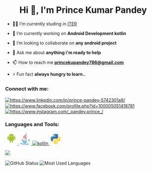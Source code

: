 <h1 align="center">Hi 👋, I'm Prince Kumar Pandey</h1>


- 👨‍🎓 I’m currently studing in [ITER](https://www.soa.ac.in/iter) <br>

- 🔭 I’m currently working on **Android Development kotlin**

- 👯 I’m looking to collaborate on **any android project**

- 💬 Ask me about **anything i'm ready to help**

- 📫 How to reach me **princekupandey786@gmail.com**

- ⚡ Fun fact **always hungry to learn..**

<h3 align="left">Connect with me:</h3>
<p align="left">
<a href="https://www.linkedin.com/in/prince-kumar-pandey-5742301a9/" target="blank"><img align="center" src="https://cdn.jsdelivr.net/npm/simple-icons@3.0.1/icons/linkedin.svg" alt="https://www.linkedin.com/in/prince-pandey-5742301a9/" height="30" width="40" /></a>
<a href="https://fb.com/https://www.facebook.com/profile.php?id=100005051418781" target="blank"><img align="center" src="https://cdn.jsdelivr.net/npm/simple-icons@3.0.1/icons/facebook.svg" alt="https://www.facebook.com/profile.php?id=100005051418781" height="30" width="40" /></a>
<a href="https://instagram.com/https://www.instagram.com/_pandey.prince_/" target="blank"><img align="center" src="https://cdn.jsdelivr.net/npm/simple-icons@3.0.1/icons/instagram.svg" alt="https://www.instagram.com/_pandey.prince_/" height="30" width="40" /></a>
</p>

<h3 align="left">Languages and Tools:</h3>
<p align="left"> <a href="https://developer.android.com" target="_blank"> <img src="https://raw.githubusercontent.com/devicons/devicon/master/icons/android/android-original-wordmark.svg" alt="android" width="40" height="40"/> </a> <a href="https://www.java.com" target="_blank"> <img src="https://raw.githubusercontent.com/devicons/devicon/master/icons/java/java-original.svg" alt="java" width="40" height="40"/> </a> <a href="https://kotlinlang.org" target="_blank"> <img src="https://www.vectorlogo.zone/logos/kotlinlang/kotlinlang-icon.svg" alt="kotlin" width="40" height="40"/> </a> <a href="https://www.python.org" target="_blank"> <img src="https://raw.githubusercontent.com/devicons/devicon/master/icons/python/python-original.svg" alt="python" width="40" height="40"/> </a> </p>

![](https://komarev.com/ghpvc/?username=PrincePandey1&color=green)

<img src="https://github-readme-stats.vercel.app/api?username=PrincePandey1&count_private=true&show_icons=true&theme=chartreuse-dark" alt="GitHub Status"/>
<img src = "https://github-readme-stats.vercel.app/api/top-langs/?username=PrincePandey1&show_icons=true&layout=compact&theme=chartreuse-dark" alt="Most Used Languages">
